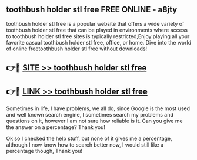 ## toothbush holder stl free FREE ONLINE - a8jty

toothbush holder stl free is a popular website that offers a wide variety of toothbush holder stl free that can be played in environments where access to toothbush holder stl free sites is typically restricted,Enjoy playing all your favorite casual toothbush holder stl free, office, or home. Dive into the world of online freetoothbush holder stl free without downloads!

## 👉🔴 [SITE >> toothbush holder stl free](http://news.freeplayer.one?title=toothbush_holder_stl_free&ref=FRRE)

## 👉🔴 [LINK >> toothbush holder stl free](http://news.freeplayer.one?title=toothbush_holder_stl_free&ref=FREE)

Sometimes in life, I have problems, we all do, since Google is the most used and well known search engine, I sometimes search my problems and questions on it, however I am not sure how reliable is it. Can you give me the answer on a percentage? Thank you!

Ok so I checked the help stuff, but none of it gives me a percentage, although I now know how to search better now, I would still like a percentage though, Thank you!